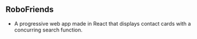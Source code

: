 ## RoboFriends

- A progressive web app made in React that displays contact cards with a concurring search function.
